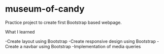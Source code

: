 # museum-of-candy

Practice project to create first Bootstrap based webpage.

What I learned

-Create layout using Bootstrap
-Create responsive design using Bootstrap
-Create a navbar using Bootstrap
-Implementation of media queries

